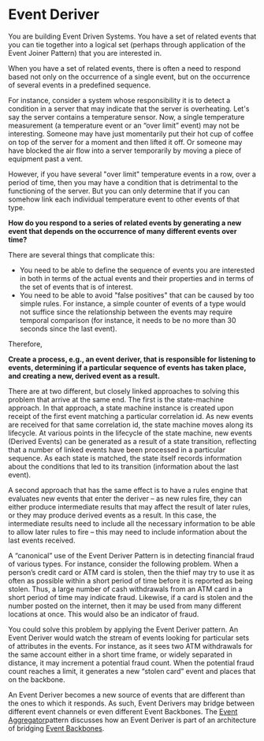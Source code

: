 # Event Deriver
You are building Event Driven Systems. You have a set of related events that you can tie together into a logical set (perhaps through application of the Event Joiner Pattern) that you are interested in.

When you have a set of related events, there is often a need to respond based not only on the occurrence of a single event, but on the occurrence of several events in a predefined sequence.

For instance, consider a system whose responsibility it is to detect a condition in a server that may indicate that the server is overheating. Let's say the server contains a temperature sensor. Now, a single temperature measurement (a temperature event or an “over limit” event) may not be interesting. Someone may have just momentarily put their hot cup of coffee on top of the server for a moment and then lifted it off. Or someone may have blocked the air flow into a server temporarily by moving a piece of equipment past a vent.

However, if you have several "over limit" temperature events in a row, over a period of time, then you may have a condition that is detrimental to the functioning of the server. But you can only determine that if you can somehow link each individual temperature event to other events of that type.

**How do you respond to a series of related events by generating a new event that depends on the occurrence of many different events over time?**

There are several things that complicate this:

+ You need to be able to define the sequence of events you are interested in both in terms of the actual events and their properties and in terms of the set of events that is of interest. 
+ You need to be able to avoid "false positives" that can be caused by too simple rules. For instance, a simple counter of events of a type would not suffice since the relationship between the events may require temporal comparison (for instance, it needs to be no more than 30 seconds since the last event). 

Therefore,

**Create a process, e.g., an event deriver, that is responsible for listening to events, determining if a particular sequence of events has taken place, and creating a new, derived event as a result.**

There are at two different, but closely linked approaches to solving this problem that arrive at the same end. The first is the state-machine approach. In that approach, a state machine instance is created upon receipt of the first event matching a particular correlation id. As new events are received for that same correlation id, the state machine moves along its lifecycle. At various points in the lifecycle of the state machine, new events (Derived Events) can be generated as a result of a state transition, reflecting that a number of linked events have been processed in a particular sequence. As each state is matched, the state itself records information about the conditions that led to its transition (information about the last event).

A second approach that has the same effect is to have a rules engine that evaluates new events that enter the deriver – as new rules fire, they can either produce intermediate results that may affect the result of later rules, or they may produce derived events as a result. In this case, the intermediate results need to include all the necessary information to be able to allow later rules to fire – this may need to include information about the last events received.

A “canonical” use of the Event Deriver Pattern is in detecting financial fraud of various types.  For instance, consider the following problem.  When a person’s credit card or ATM card is stolen, then the thief may try to use it as often as possible within a short period of time before it is reported as being stolen.  Thus, a large number of cash withdrawals from an ATM card in a short period of time may indicate fraud.  Likewise, if a card is stolen and the number posted on the internet, then it may be used from many different locations at once.  This would also be an indicator of fraud.

You could solve this problem by applying the Event Deriver pattern.  An Event Deriver would watch the stream of events looking for particular sets of attributes in the events.  For instance, as it sees two ATM withdrawals for the same account either in a short time frame, or widely separated in distance, it may increment a potential fraud count.  When the potential fraud count reaches a limit, it generates a new “stolen card” event and places that on the backbone.

An Event Deriver becomes a new source of events that are different than the ones to which it responds. As such, Event Derivers may bridge between different event channels or even different Event Backbones. The [Event Aggregator](Event-Aggregator.md)pattern discusses how an Event Deriver is part of an architecture of bridging [Event Backbones](Event-Backbone.md).
